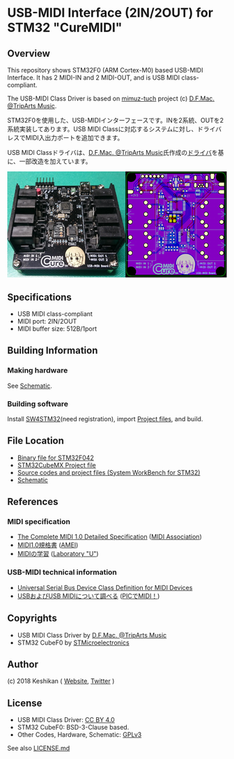 # USB-MIDI Interface (2IN/2OUT) for STM32 "CureMIDI"

## Overview

This repository shows STM32F0 (ARM Cortex-M0) based USB-MIDI Interface.
It has 2 MIDI-IN and 2 MIDI-OUT, and is USB MIDI class-compliant.

The USB-MIDI Class Driver is based on [mimuz-tuch](https://github.com/mimuz/mimuz-tuch) project (c) [D.F.Mac. @TripArts Music](https://github.com/tadfmac).

STM32F0を使用した、USB-MIDIインターフェースです。INを2系統、OUTを2系統実装してあります。USB MIDI Classに対応するシステムに対し、ドライバレスでMIDI入出力ポートを追加できます。

USB MIDI Classドライバは、[D.F.Mac. @TripArts Music](https://github.com/tadfmac)氏作成の[ドライバ](https://github.com/mimuz/mimuz-tuch/tree/master/STM32)を基に、一部改造を加えています。

![Sample Image](./hardware/curemidi.png)

## Specifications

* USB MIDI class-compliant
* MIDI port: 2IN/2OUT
* MIDI buffer size: 512B/1port

## Building Information

### Making hardware

See [Schematic](./hardware/schematic.pdf).

### Building software

Install [SW4STM32](http://www.openstm32.org/HomePage)(need registration), import [Project files](./software/SW4STM32_project/), and build.

## File Location

* [Binary file for STM32F042](./software/bin/)
* [STM32CubeMX Project file](./software/SW4STM32_project/CureMIDI_IF.ioc)
* [Source codes and project files (System WorkBench for STM32)](./software/SW4STM32_project/)
* [Schematic](./hardware/schematic.pdf)

## References

### MIDI specification

* [The Complete MIDI 1.0 Detailed Specification](https://www.midi.org/specifications/item/the-midi-1-0-specification) ([MIDI Association](https://www.midi.org/))
* [MIDI1.0規格書](http://amei.or.jp/midistandardcommittee/MIDI1.0.pdf) ([AMEI](http://amei.or.jp/))
* [MIDIの学習](http://www1.plala.or.jp/yuuto/midi/index.html) ([Laboratory "U"](http://www1.plala.or.jp/yuuto/top.html))

### USB-MIDI technical information

* [Universal Serial Bus Device Class Definition for MIDI Devices](http://www.usb.org/developers/docs/devclass_docs/midi10.pdf)
* [USBおよびUSB MIDIについて調べる](http://picmidi.seesaa.net/article/150728556.html) ([PICでMIDI！](http://picmidi.seesaa.net/))

## Copyrights

* USB MIDI Class Driver by [D.F.Mac. @TripArts Music](http://ta-music.strikingly.com/)
* STM32 CubeF0 by [STMicroelectronics](https://www.st.com/en/embedded-software/stm32cubef0.html)

## Author

(c) 2018 Keshikan ( [Website](http://www.keshikan.net/),  [Twitter](https://twitter.com/keshinomi_88pro) )

## License

* USB MIDI Class Driver: [CC BY 4.0](https://creativecommons.org/licenses/by/4.0/)
* STM32 CubeF0: BSD-3-Clause based.
* Other Codes, Hardware, Schematic: [GPLv3](https://www.gnu.org/licenses/gpl-3.0.html)

See also [LICENSE.md](./LICENSE.md)